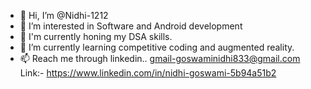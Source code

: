 - 👋 Hi, I’m @Nidhi-1212
- 👀 I’m interested in Software and Android development
- 🌱 I'm currently honing my DSA skills.
- 🔭 I’m currently learning competitive coding and augmented reality.
- 📫 Reach me through linkedin..
     gmail-goswaminidhi833@gmail.com
     Link:- https://www.linkedin.com/in/nidhi-goswami-5b94a51b2

<!---
Nidhi-1212/Nidhi-1212 is a ✨ special ✨ repository because its `README.md` (this file) appears on your GitHub profile.
You can click the Preview link to take a look at your changes.
--->
